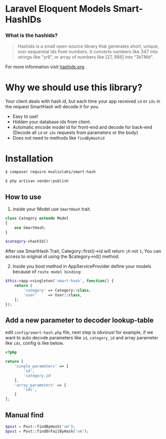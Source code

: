 # Laravel Eloquent Models Smart-HashIDs


### What is the hashids? 

> Hashids is a small open-source library that generates short, unique, non-sequential ids from numbers.
    It converts numbers like 347 into strings like “yr8”, or array of numbers like [27, 986] into “3kTMd”.
    
For more information visit [hashids.org](https://hashids.org/).

# Why we should use this library?
Your client deals with hash id, but each time your app received `id` or `ids` in the request SmartHash will decode it for you.

- Easy to use!
- Hidden your database ids from client.
- Automatic encode model id for front-end and decode for back-end (Decode all `id` or `ids` requests from parameters or the body)
- Does not need to methods like `findByHashid`


# Installation

```bash
$ composer require mvaliolahi/smart-hash

$ php artisan vendor:publish
```

## How to use

1. inside your Model use `SmartHash` trait.

```php
class Category extends Model
{
    use SmartHash;
}

$category->hashId()
```

After use SmartHash Trait, Category::first()->id will return `jR` not `1`, You can access to original id using the $category->id() method.

2. Inside you boot method in AppServiceProvider define your models because of `route model binding`: 

```php
$this->app->singleton('smart-hash', function() {
    return [
        'category' => Category::class,
        'user'     => User::class,
    ];
});
```


## Add a new parameter to decoder lookup-table
edit `config/smart-hash.php` file, next step is obvious!
for example, if we want to auto decode parameters like `id`, `category_id` and array parameter like `ids`, config is like below.

```php
<?php

return [
    'single_parameters' => [
        'id', 
        'category_id'
    ],
    'array_parameters' => [
        'ids',
    ]
];
```

## Manual find

```php
$post = Post::findByHash('vm');
$post = Post::findOrFailByHash('vm');
```